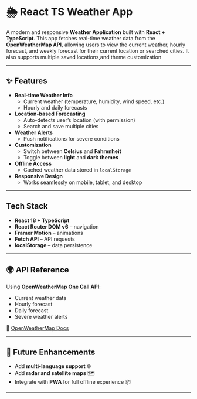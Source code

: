 # 🌦️ React TS Weather App

A modern and responsive **Weather Application** built with **React + TypeScript**. This app fetches real-time weather data from the **OpenWeatherMap API**, allowing users to view the current weather, hourly forecast, and weekly forecast for their current location or searched cities. It also supports multiple saved locations,and theme customization

---

## ✨ Features
- **Real-time Weather Info**  
  - Current weather (temperature, humidity, wind speed, etc.)
  - Hourly and daily forecasts
- **Location-based Forecasting**  
  - Auto-detects user’s location (with permission)
  - Search and save multiple cities
- **Weather Alerts**  
  - Push notifications for severe conditions
- **Customization**  
  - Switch between **Celsius** and **Fahrenheit**
  - Toggle between **light** and **dark themes**
- **Offline Access**  
  - Cached weather data stored in `localStorage`
- **Responsive Design**  
  - Works seamlessly on mobile, tablet, and desktop

---

## Tech Stack
- **React 18 + TypeScript**
- **React Router DOM v6** – navigation
- **Framer Motion** – animations
- **Fetch API** – API requests
- **localStorage** – data persistence

---

## 🌍 API Reference
Using **OpenWeatherMap One Call API**:
- Current weather data
- Hourly forecast
- Daily forecast
- Severe weather alerts

📖 [OpenWeatherMap Docs](https://openweathermap.org/api)

---

## 🔮 Future Enhancements
- Add **multi-language support** 🌐
- Add **radar and satellite maps** 🗺️
- Integrate with **PWA** for full offline experience 📦

---
